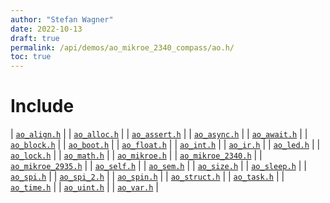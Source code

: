 ```yaml
---
author: "Stefan Wagner"
date: 2022-10-13
draft: true
permalink: /api/demos/ao_mikroe_2340_compass/ao.h/
toc: true
---
```


# Include

| [`ao_align.h`](../../src/ao/ao_align.h.md) |
| [`ao_alloc.h`](../ao_mikroe_2340/ao_alloc.h.md) |
| [`ao_assert.h`](../../src/ao/ao_assert.h.md) |
| [`ao_async.h`](../../src/ao_sys/ao_async.h.md) |
| [`ao_await.h`](../../src/ao_sys/ao_await.h.md) |
| [`ao_block.h`](../../src/ao_sys/ao_block.h.md) |
| [`ao_boot.h`](../ao_mikroe_2340/ao_boot.h.md) |
| [`ao_float.h`](../../src/ao_sys_xc32_pic32/ao_float.h.md) |
| [`ao_int.h`](../../src/ao_sys_xc32_pic32/ao_int.h.md) |
| [`ao_ir.h`](../../src/ao_sys_xc32_pic32mz_efe/ao_ir.h.md) |
| [`ao_led.h`](../ao_mikroe_2340/ao_led.h.md) |
| [`ao_lock.h`](../../src/ao_sys_xc32_pic32/ao_lock.h.md) |
| [`ao_math.h`](../../src/ao/ao_math.h.md) |
| [`ao_mikroe.h`](../ao_mikroe_2340/ao_mikroe.h.md) |
| [`ao_mikroe_2340.h`](../ao_mikroe_2340/ao_mikroe_2340.h.md) |
| [`ao_mikroe_2935.h`](ao_mikroe_2935.h.md) |
| [`ao_self.h`](../../src/ao_sys/ao_self.h.md) |
| [`ao_sem.h`](../../src/ao_sys/ao_sem.h.md) |
| [`ao_size.h`](../../src/ao_sys_xc32_pic32/ao_size.h.md) |
| [`ao_sleep.h`](../../src/ao_sys/ao_sleep.h.md) |
| [`ao_spi.h`](../../src/ao_sys_xc32_pic32mz_efe/ao_spi.h.md) |
| [`ao_spi_2.h`](../ao_mikroe_2340/ao_spi_2.h.md) |
| [`ao_spin.h`](../../src/ao_sys/ao_spin.h.md) |
| [`ao_struct.h`](../../src/ao/ao_struct.h.md) |
| [`ao_task.h`](../../src/ao_sys_xc32_pic32mz/ao_task.h.md) |
| [`ao_time.h`](../../src/ao_sys/ao_time.h.md) |
| [`ao_uint.h`](../../src/ao_sys_xc32_pic32/ao_uint.h.md) |
| [`ao_var.h`](../../src/ao/ao_var.h.md) |
